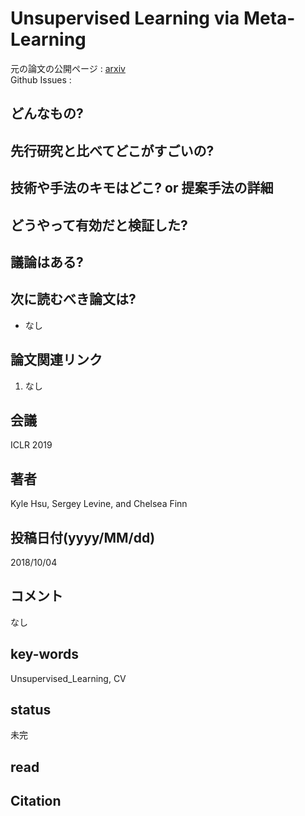 # Unsupervised Learning via Meta-Learning

元の論文の公開ページ : [arxiv](https://arxiv.org/abs/1810.02334)  
Github Issues : 

## どんなもの?

## 先行研究と比べてどこがすごいの?

## 技術や手法のキモはどこ? or 提案手法の詳細

## どうやって有効だと検証した?

## 議論はある?

## 次に読むべき論文は?
- なし

## 論文関連リンク
1. なし

## 会議
ICLR 2019

## 著者
Kyle Hsu, Sergey Levine, and Chelsea Finn

## 投稿日付(yyyy/MM/dd)
2018/10/04

## コメント
なし

## key-words
Unsupervised_Learning, CV

## status
未完

## read

## Citation
